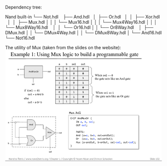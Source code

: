 Dependency tree:

Nand built-in
└── Not.hdl
    ├── And.hdl
    │   ├── Or.hdl
    │   │   ├── Xor.hdl
    │   │   ├── Mux.hdl
    │   │   │   └── Mux16.hdl
    │   │   │       └── Mux4Way16.hdl
    │   │   │           └── Mux8Way16.hdl
    │   │   └── Or16.hdl
    │   │       └── Or8Way.hdl
    │   ├── DMux.hdl
    │   │   └── DMux4Way.hdl
    │   │       └── DMux8Way.hdl
    │   └── And16.hdl
    └── Not16.hdl

The utility of Mux (taken from the slides on the website):
![mux](/p1/mux.png)
